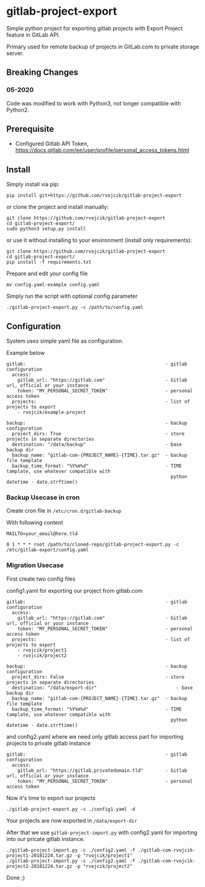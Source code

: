 # gitlab-project-export
Simple python project for exporting gitlab projects with Export Project feature in GitLab API.

Primary used for remote backup of projects in GitLab.com to private storage server.

## Breaking Changes 
### 05-2020

Code was modified to work with Python3, not longer compatible with Python2.

## Prerequisite

* Configured Gitlab API Token, https://docs.gitlab.com/ee/user/profile/personal_access_tokens.html

## Install

Simply install via pip:

`pip install git+https://github.com/rvojcik/gitlab-project-export`

or clone the project and install manually:

```
git clone https://github.com/rvojcik/gitlab-project-export
cd gitlab-project-export/
sudo python3 setup.py install
```

or use it without installing to your environment (install only requirements):

```
git clone https://github.com/rvojcik/gitlab-project-export
cd gitlab-project-export/
pip install -f requirements.txt
```

Prepare and edit your config file

`mv config.yaml-example config.yaml`

Simply run the script with optional config parameter

`./gitlab-project-export.py -c /path/to/config.yaml`

## Configuration
System uses simple yaml file as configuration.

Example below
```
gitlab:                                                   - gitlab configuration
  access:
    gitlab_url: "https://gitlab.com"                      - Gitlab url, official or your instance
    token: "MY_PERSONAL_SECRET_TOKEN"                     - personal access token
  projects:                                               - list of projects to export
    - rvojcik/example-project

backup:                                                   - backup configuration
  project_dirs: True                                      - store projects in separate directories
  destination: "/data/backup"                             - base backup dir
  backup_name: "gitlab-com-{PROJECT_NAME}-{TIME}.tar.gz"  - backup file template
  backup_time_format: "%Y%m%d"                            - TIME tamplate, use whatever compatible with
                                                            python datetime - date.strftime()
  ```
  

### Backup Usecase in cron

Create cron file in `/etc/cron.d/gitlab-backup`

With following content
```
MAILTO=your_email@here.tld

0 1 * * * root /path/to/cloned-repo/gitlab-project-export.py -c /etc/gitlab-export/config.yaml

```

### Migration Usecase
First create two config files

config1.yaml for exporting our project from gitlab.com
```
gitlab:                                                   - gitlab configuration
  access:
    gitlab_url: "https://gitlab.com"                      - Gitlab url, official or your instance
    token: "MY_PERSONAL_SECRET_TOKEN"                     - personal access token
  projects:                                               - list of projects to export
    - rvojcik/project1
    - rvojcik/project2

backup:                                                   - backup configuration
  project_dirs: False                                     - store projects in separate directories
  destination: "/data/export-dir"                             - base backup dir
  backup_name: "gitlab-com-{PROJECT_NAME}-{TIME}.tar.gz"  - backup file template
  backup_time_format: "%Y%m%d"                            - TIME tamplate, use whatever compatible with
                                                            python datetime - date.strftime()
```

and config2.yaml where we need only gitlab access part for importing projects to private gitlab instance
```
gitlab:                                                   - gitlab configuration
  access:
    gitlab_url: "https://gitlab.privatedomain.tld"        - Gitlab url, official or your instance
    token: "MY_PERSONAL_SECRET_TOKEN"                     - personal access token
```

Now it's time to export our projects
```
./gitlab-project-export.py -c ./config1.yaml -d
```
Your projects are now exported in `/data/export-dir`

After that we use `gitlab-project-import.py` with config2.yaml for importing into our pricate gitlab instance.

```
./gitlab-project-import.py -c ./config2.yaml -f ./gitlab-com-rvojcik-project1-20181224.tar.gz -p "rvojcik/project1"
./gitlab-project-import.py -c ./config2.yaml -f ./gitlab-com-rvojcik-project2-20181224.tar.gz -p "rvojcik/project2"
```

Done ;)

